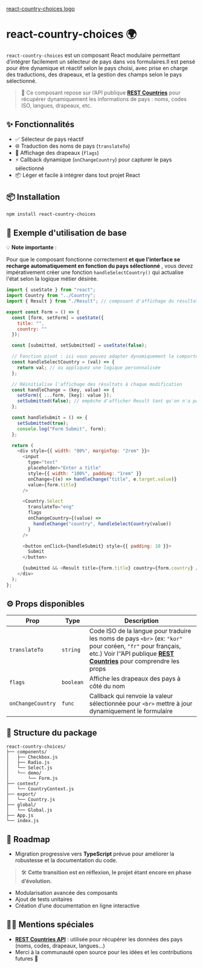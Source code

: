 [react-country-choices logo](./logoRCC.png)

# react-country-choices 🌍

`react-country-choices` est un composant React modulaire permettant d’intégrer facilement un sélecteur de pays dans vos formulaires.Il est pensé pour être dynamique et réactif selon le pays choisi, avec prise en charge des traductions, des drapeaux, et la gestion des champs selon le pays sélectionné.

> 📡 Ce composant repose sur l’API publique **[REST Countries](https://restcountries.com/)** pour récupérer dynamiquement les informations de pays : noms, codes ISO, langues, drapeaux, etc.

## ✨ Fonctionnalités

- ✅ Sélecteur de pays réactif
- 🌐 Traduction des noms de pays (`translateTo`)
- 🚩 Affichage des drapeaux (`flags`)
- ⚡ Callback dynamique (`onChangeCountry`) pour capturer le pays sélectionné
- 📦 Léger et facile à intégrer dans tout projet React

## 📦 Installation

```bash
npm install react-country-choices
```

## 🚀 Exemple d'utilisation de base

💡 **Note importante** :

Pour que le composant fonctionne correctement  **et que l'interface se recharge automatiquement en fonction du pays sélectionné** , vous devez impérativement créer une fonction `handleSelectCountry()` qui actualise l'état selon la logique métier désirée.

```js
import { useState } from "react";
import Country from "../Country";
import { Result } from "./Result"; // composant d'affichage du résultat

export const Form = () => {
  const [form, setForm] = useState({
    title: "",
    country: ""
  });

  const [submitted, setSubmitted] = useState(false);

  // Fonction pivot : ici vous pouvez adapter dynamiquement le comportement
  const handleSelectCountry = (val) => {
    return val; // ou appliquez une logique personnalisée
  };

  // Réinitialise l'affichage des résultats à chaque modification
  const handleChange = (key, value) => {
    setForm({ ...form, [key]: value });
    setSubmitted(false); // empêche d'afficher Result tant qu'on n'a pas cliqué "Submit"
  };

  const handleSubmit = () => {
    setSubmitted(true);
    console.log("Form Submit", form);
  };

  return (
    <div style={{ width: "80%", marginTop: "2rem" }}>
      <input
        type="text"
        placeholder="Enter a title"
        style={{ width: "100%", padding: "1rem" }}
        onChange={(e) => handleChange("title", e.target.value)}
        value={form.title}
      />

      <Country.Select
        translateTo="eng"
        flags
        onChangeCountry={(value) =>
          handleChange("country", handleSelectCountry(value))
        }
      />

      <button onClick={handleSubmit} style={{ padding: 10 }}>
        Submit
      </button>

      {submitted && <Result title={form.title} country={form.country} />}
    </div>
  );
};
```

## ⚙️ Props disponibles

| Prop                | Type        | Description                                                                                                                                                                                                                    |
| ------------------- | ----------- | ------------------------------------------------------------------------------------------------------------------------------------------------------------------------------------------------------------------------------ |
| `translateTo`     | `string`  | Code ISO de la langue pour traduire les noms de pays `<br>` (ex: `"kor"` pour coréen, `"fr"` pour français, etc.) Voir l'’API publique **[REST Countries](https://restcountries.com/)** pour comprendre les props |
| `flags`           | `boolean` | Affiche les drapeaux des pays à côté du nom                                                                                                                                                                                 |
| `onChangeCountry` | `func`    | Callback qui renvoie la valeur sélectionnée pour `<br>` mettre à jour dynamiquement le formulaire                                                                                                                         |

## 📁 Structure du package

```plaintext
react-country-choices/
├── components/
│   ├── Checkbox.js
│   ├── Radio.js
│   └── Select.js
│   └── demo/
│       └── Form.js
├── context/
│   └── CountryContext.js
├── export/
│   └── Country.js
├── global/
│   └── Global.js
├── App.js
└── index.js
```

## 📘 Roadmap

- Migration progressive vers **TypeScript** prévue pour améliorer la robustesse et la documentation du code.

> 🛠️ **Cette transition est en réflexion, le projet étant encore en phase d’évolution.**

- Modularisation avancée des composants
- Ajout de tests unitaires
- Création d’une documentation en ligne interactive

## 🙇‍♂️ Mentions spéciales

- [**REST Countries API**](https://restcountries.com/) : utilisée pour récupérer les données des pays (noms, codes, drapeaux, langues…)
- Merci à la communauté open source pour les idées et les contributions futures 🙌
